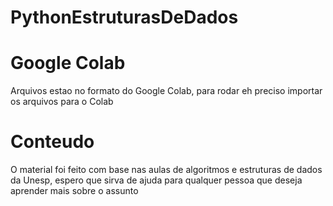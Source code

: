 # PythonEstruturasDeDados
# Google Colab
Arquivos estao no formato do Google Colab, para rodar eh preciso importar os arquivos para o Colab
# Conteudo
O material foi feito com base nas aulas de algoritmos e estruturas de dados da Unesp, espero que sirva de ajuda para qualquer pessoa que deseja aprender mais sobre o assunto
